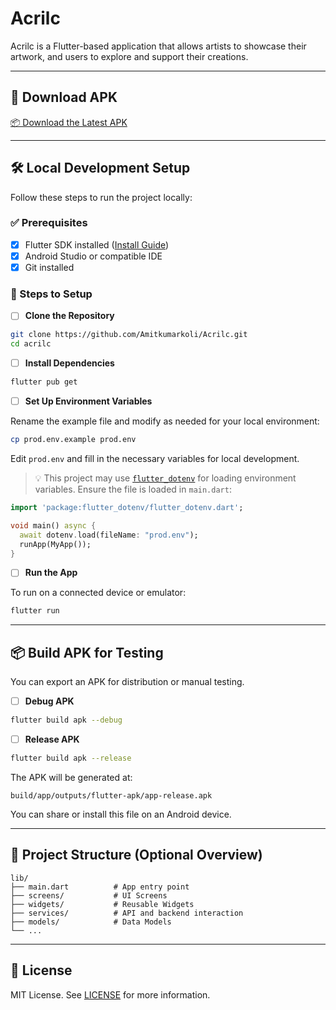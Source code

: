 # Acrilc

Acrilc is a Flutter-based application that allows artists to showcase their artwork, and users to explore and support their creations.

---


## 📱 Download APK

[📦 Download the Latest APK](https://github.com/Amitkumarkoli/Acrilc/releases/latest/download/app-release.apk)

---

## 🛠️ Local Development Setup

Follow these steps to run the project locally:

### ✅ Prerequisites

- [x] Flutter SDK installed ([Install Guide](https://docs.flutter.dev/get-started/install))
- [x] Android Studio or compatible IDE
- [x] Git installed

### 🧰 Steps to Setup

- [ ] **Clone the Repository**

```bash
git clone https://github.com/Amitkumarkoli/Acrilc.git
cd acrilc
```

- [ ] **Install Dependencies**

```bash
flutter pub get
```

- [ ] **Set Up Environment Variables**

Rename the example file and modify as needed for your local environment:

```bash
cp prod.env.example prod.env
```

Edit `prod.env` and fill in the necessary variables for local development.

> 💡 This project may use [`flutter_dotenv`](https://pub.dev/packages/flutter_dotenv) for loading environment variables. Ensure the file is loaded in `main.dart`:

```dart
import 'package:flutter_dotenv/flutter_dotenv.dart';

void main() async {
  await dotenv.load(fileName: "prod.env");
  runApp(MyApp());
}
```

- [ ] **Run the App**

To run on a connected device or emulator:

```bash
flutter run
```

---

## 📦 Build APK for Testing

You can export an APK for distribution or manual testing.

- [ ] **Debug APK**

```bash
flutter build apk --debug
```

- [ ] **Release APK**

```bash
flutter build apk --release
```

The APK will be generated at:

```
build/app/outputs/flutter-apk/app-release.apk
```

You can share or install this file on an Android device.

---

## 📂 Project Structure (Optional Overview)

```plaintext
lib/
├── main.dart          # App entry point
├── screens/           # UI Screens
├── widgets/           # Reusable Widgets
├── services/          # API and backend interaction
├── models/            # Data Models
└── ...
```

---

## 📄 License

MIT License. See [LICENSE](LICENSE) for more information.

